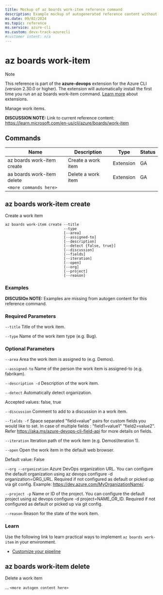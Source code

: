 ```yaml
---
title: Mockup of az boards work-item reference command
description: Example mockup of autogenerated reference content without an example.
ms.date: 09/02/2024
ms.topic: reference
ms.service: azure-cli
ms.custom: devx-track-azurecli
#customer intent: n/a
---
```


# az boards work-item

> [!NOTE]
> This reference is part of the **azure-devops** extension for the Azure CLI (version 2.30.0 or higher). The extension will automatically install the first time you run an az boards work-item command. [Learn more](./azure-cli-extensions-overview.md) about extensions.

Manage work items.

**DISCUSSION NOTE:** Link to current reference content: https://learn.microsoft.com/en-us/cli/azure/boards/work-item

## Commands

|Name|Description|Type|Status|
|-|-|-|-|
|az boards work-item create | Create a work item | Extension | GA |
|aa boards work-item delete | Delete a work item | Extension | GA|
| `<more commands here>` | | | |

## az boards work-item create

Create a work item

```azure-cli
az boards work-item create --title
                           --type
                           [--area]
                           [--assigned-to]
                           [--description]
                           [--detect {false, true}]
                           [--discussion]
                           [--fields]
                           [--iteration]
                           [--open]
                           [--org]
                           [--project]
                           [--reason]
```

### Examples

**DISCUSIOn NOTE:** Examples are missing from autogen content for this reference command.

### Required Parameters

`--title`
Title of the work item.

`--type`
Name of the work item type (e.g. Bug).

### Optional Parameters

`--area`
Area the work item is assigned to (e.g. Demos).

`--assigned-to`
Name of the person the work item is assigned-to (e.g. fabrikam).

`--description -d`
Description of the work item.

`--detect`
Automatically detect organization.

Accepted values: false, true

`--discussion`
Comment to add to a discussion in a work item.

`--fields -f`
Space separated "field=value" pairs for custom fields you would like to set. In case of multiple fields : "field1=value1" "field2=value2". Refer https://aka.ms/azure-devops-cli-field-api for more details on fields.

`--iteration`
Iteration path of the work item (e.g. Demos\Iteration 1).

`--open`
Open the work item in the default web browser.

Default value: False

`--org --organization`
Azure DevOps organization URL. You can configure the default organization using az devops configure -d organization=ORG_URL. Required if not configured as default or picked up via git config. Example: https://dev.azure.com/MyOrganizationName/.

`--project -p`
Name or ID of the project. You can configure the default project using az devops configure -d project=NAME_OR_ID. Required if not configured as default or picked up via git config.

`--reason`
Reason for the state of the work item.

### Learn

Use the following link to learn practical ways to implement `az boards work-item` in your environment.

- [Customize your pipeline](/azure/devops/pipelines/customize-pipeline)

## az boards work-item delete

Delete a work item

... `<more autogen content here>`